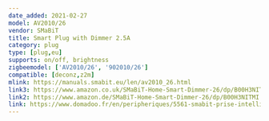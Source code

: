 ```yaml
---
date_added: 2021-02-27
model: AV2010/26
vendor: SMaBiT
title: Smart Plug with Dimmer 2.5A
category: plug
type: [plug,eu]
supports: on/off, brightness
zigbeemodel: ['AV2010/26', '902010/26']
compatible: [deconz,z2m]
mlink: https://manuals.smabit.eu/len/av2010_26.html
link3: https://www.amazon.co.uk/SMaBiT-Home-Smart-Dimmer-26/dp/B00H3NITMI 
link2: https://www.amazon.de/SMaBiT-Home-Smart-Dimmer-26/dp/B00H3NITMI
link: https://www.domadoo.fr/en/peripheriques/5561-smabit-prise-intelligente-zigbee-variateur-25a-8023874395845.html
---
```


